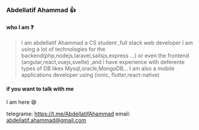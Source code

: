### Abdellatif Ahammad :+1:

#### who I am  :question:

> I am abdellatif Ahammad a CS student ,full stack web developer I am using a lot of technologies for the backend(php,nodejs,laravel,sailsjs,express ...) or even the frontend (angular,react,vuejs,svelte) ,and i have experience with deferente types of DB likes Mysql,oracle,MongoDB...
> I am also a mobile applications developer using (ionic, flutter,react-native)

#### if you want to talk with me

I am here :smile:

telegrame: https://t.me/AbdellatifAhammad
email: abdellatif.ahammad@gmail.com
